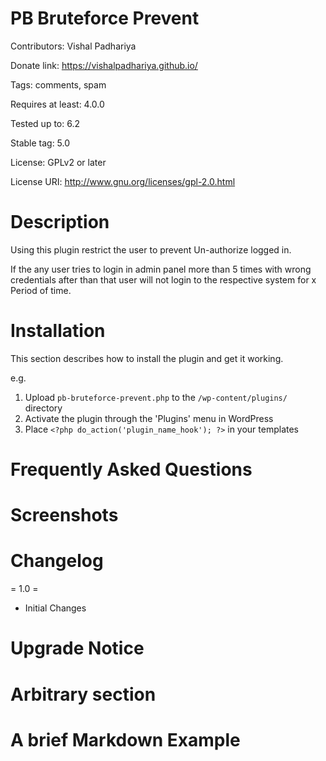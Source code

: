 # PB Bruteforce Prevent

Contributors: Vishal Padhariya

Donate link: https://vishalpadhariya.github.io/

Tags: comments, spam

Requires at least: 4.0.0

Tested up to: 6.2

Stable tag: 5.0

License: GPLv2 or later

License URI: http://www.gnu.org/licenses/gpl-2.0.html


# Description 

Using this plugin restrict the user to prevent Un-authorize logged in.

If the any user tries to login in admin panel more than 5 times with wrong credentials after than that user will not login
to the respective system for x Period of time.

# Installation 

This section describes how to install the plugin and get it working.

e.g.

1. Upload `pb-bruteforce-prevent.php` to the `/wp-content/plugins/` directory
2. Activate the plugin through the 'Plugins' menu in WordPress
3. Place `<?php do_action('plugin_name_hook'); ?>` in your templates

# Frequently Asked Questions 

# Screenshots 

# Changelog 

= 1.0 =
* Initial Changes

# Upgrade Notice 

# Arbitrary section 

# A brief Markdown Example 